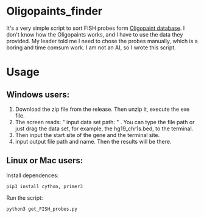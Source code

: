 # Oligopaints_finder
It's a very simple script to sort FISH probes form [Oligopaint database](https://oligopaints.hms.harvard.edu/). I don't know how the Oligopaints works, and I have to use the data they provided. My leader told me I need to chose the probes manually, which is a boring and time comsum work. I am not an AI, so I wrote this script.

# Usage
## Windows users:
1. Download the zip file from the release. Then unzip it, execute the exe file.
2. The screen reads: " input data set path: "  . You can type the file path or just drag the data set, for example, the hg19_chr1s.bed, to the terminal.
3. Then input the start site of the gene and the terminal site.
4. input output file path and name. Then the results will be there.

## Linux or Mac users:
Install dependences:
```
pip3 install cython, primer3
```
Run the script:
```
python3 get_FISH_probes.py
```

